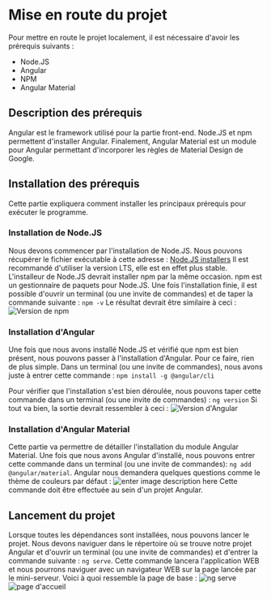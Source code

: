 # Mise en route du projet

Pour mettre en route le projet localement, il est nécessaire d'avoir les prérequis suivants :
- Node.JS
- Angular
- NPM
- Angular Material

## Description des prérequis
Angular est le framework utilisé pour la partie front-end. Node.JS et npm permettent d'installer Angular. Finalement, Angular Material est un module pour Angular permettant d'incorporer les règles de Material Design de Google.

## Installation des prérequis
Cette partie expliquera comment installer les principaux prérequis pour exécuter le programme.

### Installation de Node.JS
Nous devons commencer par l'installation de Node.JS. Nous pouvons récupérer le fichier exécutable à cette adresse : [Node.JS installers](https://nodejs.org/en/about/releases/ "Node.JS installers")
Il est recommandé d'utiliser la version LTS, elle est en effet plus stable.
L'installeur de Node.JS devrait installer npm par la même occasion. npm est un gestionnaire de paquets pour Node.JS.
Une fois l'installation finie, il est possible d'ouvrir un terminal (ou une invite de commandes) et de taper la commande suivante : `npm -v`
Le résultat devrait être similaire à ceci :
![Version de npm](https://i.imgur.com/eYrNFSR.png)

### Installation d'Angular
Une fois que nous avons installé Node.JS et vérifié que npm est bien présent, nous pouvons passer à l'installation d'Angular.
Pour ce faire, rien de plus simple. Dans un terminal (ou une invite de commandes), nous avons juste à entrer cette commande :
`npm install -g @angular/cli`

Pour vérifier que l'installation s'est bien déroulée, nous pouvons taper cette commande dans un terminal (ou une invite de commandes) : `ng version`
Si tout va bien, la sortie devrait ressembler à ceci :
![Version d'Angular](https://i.imgur.com/NM1QwFa.png)

### Installation d'Angular Material

Cette partie va permettre de détailler l'installation du module Angular Material. Une fois que nous avons Angular d'installé, nous pouvons entrer cette commande dans un terminal (ou une invite de commandes): `ng add @angular/material`.
Angular nous demandera quelques questions comme le thème de couleurs par défaut :
![enter image description here](https://i.imgur.com/OYG36bX.png)
Cette commande doit être effectuée au sein d'un projet Angular. 

## Lancement du projet

Lorsque toutes les dépendances sont installées, nous pouvons lancer le projet. Nous devons naviguer dans le répertoire où se trouve notre projet Angular et d'ouvrir un terminal (ou une invite de commandes) et d'entrer la commande suivante : `ng serve`. Cette commande lancera l'application WEB et nous pourrons naviguer avec un navigateur WEB sur la page lancée par le mini-serveur.
Voici à quoi ressemble la page de base :
![ng serve](https://i.imgur.com/92iG053.png)
![page d'accueil](https://i.imgur.com/OC5X0du.png)
